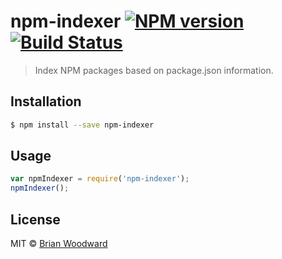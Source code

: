 # npm-indexer [![NPM version](https://badge.fury.io/js/npm-indexer.svg)](https://npmjs.org/package/npm-indexer) [![Build Status](https://travis-ci.org/doowb/npm-indexer.svg?branch=master)](https://travis-ci.org/doowb/npm-indexer)

> Index NPM packages based on package.json information.

## Installation

```sh
$ npm install --save npm-indexer
```

## Usage

```js
var npmIndexer = require('npm-indexer');
npmIndexer();
```

## License

MIT © [Brian Woodward](https://github.com/doowb)
